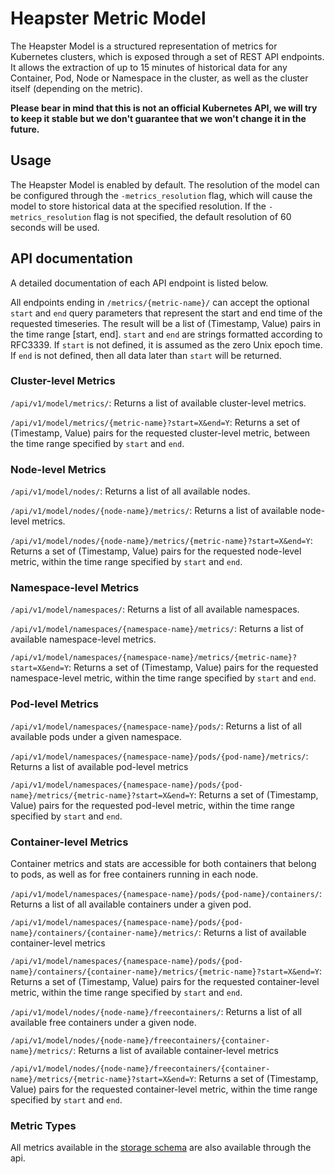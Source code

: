 # Heapster Metric Model

The Heapster Model is a structured representation of metrics for Kubernetes clusters, which is exposed through a set of REST API endpoints.
It allows the extraction of up to 15 minutes of historical data for any Container, Pod, Node or Namespace in the cluster, as well as the cluster itself (depending on the metric).

**Please bear in mind that this is not an official Kubernetes API, we will try to keep it stable but we don't guarantee that we won't change it in the future.**

## Usage

The Heapster Model is enabled by default. The resolution of the model can be configured through
the `-metrics_resolution` flag, which will cause the model to store historical data at the specified resolution. If the `-metrics_resolution` flag is not specified, the default resolution of 60 seconds will be used.

## API documentation

A detailed documentation of each API endpoint is listed below. 

All endpoints ending in `/metrics/{metric-name}/` can accept the optional `start` and `end` query parameters 
that represent the start and end time of the requested timeseries. The result
will be a list of (Timestamp, Value) pairs in the time range [start, end].
`start` and `end` are strings formatted according to RFC3339. If `start` is not
defined, it is assumed as the zero Unix epoch time. If `end` is not defined,
then all data later than `start` will be returned.

### Cluster-level Metrics

`/api/v1/model/metrics/`: Returns a list of available cluster-level metrics.

`/api/v1/model/metrics/{metric-name}?start=X&end=Y`: Returns a set of (Timestamp, Value) 
pairs for the requested cluster-level metric, between the time range specified by `start` and `end`. 

### Node-level Metrics
`/api/v1/model/nodes/`: Returns a list of all available nodes.

`/api/v1/model/nodes/{node-name}/metrics/`: Returns a list of available
node-level metrics.

`/api/v1/model/nodes/{node-name}/metrics/{metric-name}?start=X&end=Y`: Returns a set of (Timestamp, Value) 
pairs for the requested node-level metric, within the time range specified by `start` and `end`. 

### Namespace-level Metrics 
`/api/v1/model/namespaces/`: Returns a list of all available namespaces.

`/api/v1/model/namespaces/{namespace-name}/metrics/`: Returns a list of available namespace-level metrics.

`/api/v1/model/namespaces/{namespace-name}/metrics/{metric-name}?start=X&end=Y`: Returns a set of (Timestamp, Value) 
pairs for the requested namespace-level metric, within the time range specified by `start` and `end`. 


### Pod-level Metrics
`/api/v1/model/namespaces/{namespace-name}/pods/`: Returns a list of all available pods under a given namespace.

`/api/v1/model/namespaces/{namespace-name}/pods/{pod-name}/metrics/`: Returns a list of available pod-level metrics

`/api/v1/model/namespaces/{namespace-name}/pods/{pod-name}/metrics/{metric-name}?start=X&end=Y`: Returns a set of (Timestamp, Value) 
pairs for the requested pod-level metric, within the time range specified by `start` and `end`. 

### Container-level Metrics
Container metrics and stats are accessible for both containers that belong to
pods, as well as for free containers running in each node.

`/api/v1/model/namespaces/{namespace-name}/pods/{pod-name}/containers/`: Returns a list of all available containers under a given pod.

`/api/v1/model/namespaces/{namespace-name}/pods/{pod-name}/containers/{container-name}/metrics/`: Returns a list of available container-level metrics

`/api/v1/model/namespaces/{namespace-name}/pods/{pod-name}/containers/{container-name}/metrics/{metric-name}?start=X&end=Y`: Returns a set of (Timestamp, Value) 
pairs for the requested container-level metric, within the time range specified by `start` and `end`. 

`/api/v1/model/nodes/{node-name}/freecontainers/`: Returns a list of all available free containers under a given node.

`/api/v1/model/nodes/{node-name}/freecontainers/{container-name}/metrics/`: Returns a list of available container-level metrics

`/api/v1/model/nodes/{node-name}/freecontainers/{container-name}/metrics/{metric-name}?start=X&end=Y`: Returns a set of (Timestamp, Value) 
pairs for the requested container-level metric, within the time range specified by `start` and `end`. 

### Metric Types

All metrics available in the [storage schema](storage-schema.md) are also available through the api.
